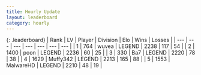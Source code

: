 ```yaml
---
title: Hourly Update
layout: leaderboard
category: hourly
---
```


{: .leaderboard}
| Rank | LV | Player | Division | Elo | Wins | Losses |
| --- | --- | --- | --- | --- | --- | --- |
| <span data-change="0">1</span> | 764 | <span title="ID: 740957">wuvea</span> | LEGEND | <span data-change="0">2238</span> | <span data-change="0">117</span> | <span data-change="0">54</span> |
| <span data-change="0">2</span> | 1400 | <span title="ID: 540690">poon</span> | LEGEND | <span data-change="0">2236</span> | <span data-change="0">60</span> | <span data-change="0">25</span> |
| <span data-change="0">3</span> | 330 | <span title="ID: 662312">Ba7</span> | LEGEND | <span data-change="0">2220</span> | <span data-change="0">78</span> | <span data-change="0">38</span> |
| <span data-change="3">4</span> | 1629 | <span title="ID: 720567">Muffy342</span> | LEGEND | <span data-change="7">2213</span> | <span data-change="1">165</span> | <span data-change="0">88</span> |
| <span data-change="-1">5</span> | 1553 | <span title="ID: 261794">MalwareHD</span> | LEGEND | <span data-change="0">2210</span> | <span data-change="0">48</span> | <span data-change="0">19</span> |